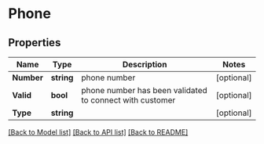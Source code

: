 # Phone

## Properties
Name | Type | Description | Notes
------------ | ------------- | ------------- | -------------
**Number** | **string** | phone number | [optional] 
**Valid** | **bool** | phone number has been validated to connect with customer | [optional] 
**Type** | **string** |  | [optional] 

[[Back to Model list]](../README.md#documentation-for-models) [[Back to API list]](../README.md#documentation-for-api-endpoints) [[Back to README]](../README.md)


